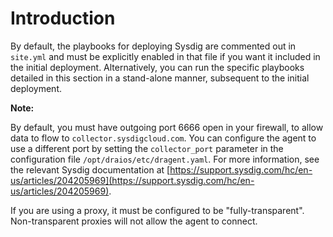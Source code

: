 # Introduction

By default, the playbooks for deploying Sysdig are commented out in `site.yml` and must be explicitly enabled in that file if you want it included in the initial deployment. Alternatively, you can run the specific playbooks detailed in this section in a stand-alone manner, subsequent to the initial deployment.

**Note:** 

By default, you must have outgoing port 6666 open in your firewall, to allow data to flow to `collector.sysdigcloud.com`. You can configure the agent to use a different port by setting the `collector_port` parameter in the configuration file `/opt/draios/etc/dragent.yaml`. For more information, see the relevant Sysdig documentation at [https://support.sysdig.com/hc/en-us/articles/204205969](https://support.sysdig.com/hc/en-us/articles/204205969).

If you are using a proxy, it must be configured to be "fully-transparent". Non-transparent proxies will not allow the agent to connect.